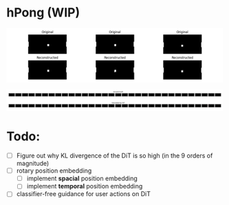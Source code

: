# hPong (WIP)

![hPong Demo 2](./assets/pong_vae.png)

![hPong Demo](./assets/pong_simulation.png)

# Todo:

- [ ] Figure out why KL divergence of the DiT is so high (in the 9 orders of magnitude)
- [ ] rotary position embedding
    - [ ] implement **spacial** position embedding
    - [ ] implement **temporal** position embedding
- [ ] classifier-free guidance for user actions on DiT
